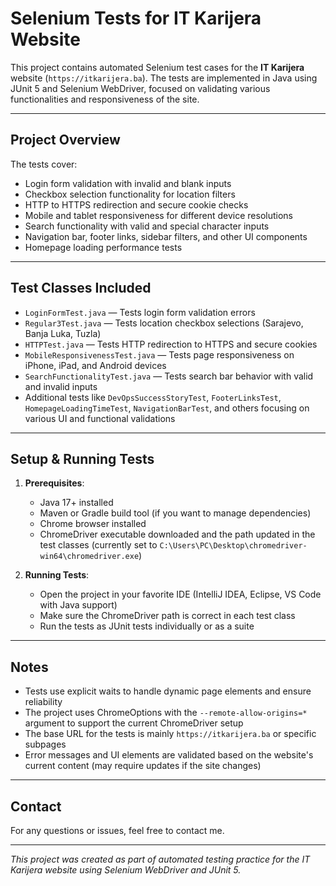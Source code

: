 # Selenium Tests for IT Karijera Website

This project contains automated Selenium test cases for the **IT Karijera** website (`https://itkarijera.ba`). The tests are implemented in Java using JUnit 5 and Selenium WebDriver, focused on validating various functionalities and responsiveness of the site.

---

## Project Overview

The tests cover:

- Login form validation with invalid and blank inputs  
- Checkbox selection functionality for location filters  
- HTTP to HTTPS redirection and secure cookie checks  
- Mobile and tablet responsiveness for different device resolutions  
- Search functionality with valid and special character inputs  
- Navigation bar, footer links, sidebar filters, and other UI components  
- Homepage loading performance tests  

---

## Test Classes Included

- `LoginFormTest.java` — Tests login form validation errors  
- `Regular3Test.java` — Tests location checkbox selections (Sarajevo, Banja Luka, Tuzla)  
- `HTTPTest.java` — Tests HTTP redirection to HTTPS and secure cookies  
- `MobileResponsivenessTest.java` — Tests page responsiveness on iPhone, iPad, and Android devices  
- `SearchFunctionalityTest.java` — Tests search bar behavior with valid and invalid inputs  
- Additional tests like `DevOpsSuccessStoryTest`, `FooterLinksTest`, `HomepageLoadingTimeTest`, `NavigationBarTest`, and others focusing on various UI and functional validations

---

## Setup & Running Tests

1. **Prerequisites**:
   - Java 17+ installed  
   - Maven or Gradle build tool (if you want to manage dependencies)  
   - Chrome browser installed  
   - ChromeDriver executable downloaded and the path updated in the test classes (currently set to `C:\Users\PC\Desktop\chromedriver-win64\chromedriver.exe`)

2. **Running Tests**:
   - Open the project in your favorite IDE (IntelliJ IDEA, Eclipse, VS Code with Java support)  
   - Make sure the ChromeDriver path is correct in each test class  
   - Run the tests as JUnit tests individually or as a suite

---

## Notes

- Tests use explicit waits to handle dynamic page elements and ensure reliability  
- The project uses ChromeOptions with the `--remote-allow-origins=*` argument to support the current ChromeDriver setup  
- The base URL for the tests is mainly `https://itkarijera.ba` or specific subpages  
- Error messages and UI elements are validated based on the website's current content (may require updates if the site changes)

---

## Contact

For any questions or issues, feel free to contact me.

---

*This project was created as part of automated testing practice for the IT Karijera website using Selenium WebDriver and JUnit 5.*
